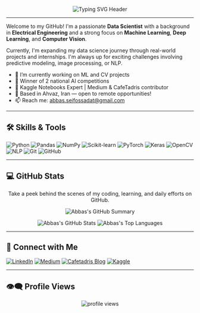 <p align="center">
  <img src="https://readme-typing-svg.demolab.com?font=Fira+Code&size=25&pause=1000&color=000000&center=true&vCenter=true&width=435&lines=Hi+I'm+Abbas+Seifossadat!;Data+Scientist+%7C+ML+%7C+CV+%7C+NLP+Enthusiast;Always+learning+something+new+every+day!" alt="Typing SVG Header" />
</p>

---

Welcome to my GitHub! I'm a passionate **Data Scientist** with a background in **Electrical Engineering** and a strong focus on **Machine Learning**, **Deep Learning**, and **Computer Vision**.

Currently, I'm expanding my data science journey through real-world projects and internships. I'm always up for exciting challenges involving predictive modeling, image processing, or NLP.

- 🔭 I’m currently working on ML and CV projects  
- 🥇 Winner of 2 national AI competitions  
- 🧠 Kaggle Notebooks Expert | Medium & CafeTadris contributor  
- 📍 Based in Ahvaz, Iran — open to remote opportunities!  
- 📫 Reach me: abbas.seifossadat@gmail.com


---

## 🛠️ Skills & Tools

![Python](https://img.shields.io/badge/-Python-3776AB?style=flat&logo=python&logoColor=white)
![Pandas](https://img.shields.io/badge/-Pandas-150458?style=flat&logo=pandas&logoColor=white)
![NumPy](https://img.shields.io/badge/-NumPy-013243?style=flat&logo=numpy)
![Scikit-learn](https://img.shields.io/badge/-Scikit--learn-F7931E?style=flat&logo=scikit-learn&logoColor=white)
![PyTorch](https://img.shields.io/badge/-PyTorch-EE4C2C?style=flat&logo=pytorch&logoColor=white)
![Keras](https://img.shields.io/badge/-Keras-D00000?style=flat&logo=keras&logoColor=white)
![OpenCV](https://img.shields.io/badge/-OpenCV-5C3EE8?style=flat&logo=opencv&logoColor=white)
![NLP](https://img.shields.io/badge/-NLP-800080?style=flat)
![Git](https://img.shields.io/badge/-Git-F05032?style=flat&logo=git&logoColor=white)
![GitHub](https://img.shields.io/badge/-GitHub-181717?style=flat&logo=github)

---

## 💻 GitHub Stats

<p align="center">
  Take a peek behind the scenes of my coding, learning, and daily efforts on GitHub.
</p>

<p align="center">
  <img src="https://github-profile-summary-cards.vercel.app/api/cards/profile-details?username=Abbas-Seifossadat&theme=default" alt="Abbas's GitHub Summary"/>
</p>

<p align="center">
  <img src="https://github-readme-stats.vercel.app/api?username=Abbas-Seifossadat&show_icons=true&theme=default" alt="Abbas's GitHub Stats" />
  <img src="https://github-readme-stats.vercel.app/api/top-langs/?username=Abbas-Seifossadat&layout=compact&theme=default" alt="Abbas's Top Languages" />
</p>

---

## 🔗 Connect with Me

[![LinkedIn](https://img.shields.io/badge/-LinkedIn-0A66C2?style=flat&logo=linkedin&logoColor=white)](https://linkedin.com/in/abbas-seifossadat-563756106)
[![Medium](https://img.shields.io/badge/-Medium-000000?style=flat&logo=medium)](https://medium.com/@abbas.seifossadat)
[![Cafetadris Blog](https://img.shields.io/badge/-CafeTadris-FF6600?style=flat)](https://cafetadris.com/blog/author/abbas-seifossadat/)
[![Kaggle](https://img.shields.io/badge/-Kaggle-20BEFF?style=flat&logo=kaggle&logoColor=white)](https://www.kaggle.com/abbasseifossadat)

---

## 👁️‍🗨️ Profile Views

<p align="center">
  <img src="https://komarev.com/ghpvc/?username=Abbas-Seifossadat&label=Profile%20views&color=0e75b6&style=flat" alt="profile views" />
</p>
